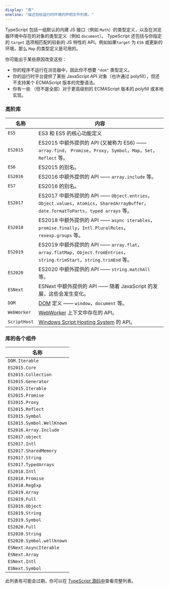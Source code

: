 ```yaml
---
display: "库"
oneline: "描述目标运行时环境的声明文件列表。"
---
```


TypeScript 包括一组默认的内建 JS 接口（例如 `Math`）的类型定义，以及在浏览器环境中存在的对象的类型定义（例如 `document`）。
TypeScript 还包括与你指定的 `target` 选项相匹配的较新的 JS 特性的 API。例如如果`target` 为 `ES6` 或更新的环境，那么 `Map` 的类型定义是可用的。

你可能出于某些原因改变这些：

- 你的程序不运行在浏览器中，因此你不想要 `"dom"` 类型定义。
- 你的运行时平台提供了某些 JavaScript API 对象（也许通过 polyfill），但还不支持某个 ECMAScript 版本的完整语法。
- 你有一些 （但不是全部）对于更高级别的 ECMAScript 版本的 polyfill 或本地实现。

### 高阶库

| 名称         | 内容                                                                                                                                          |
| ------------ | ------------------------------------------------------------------------------------------------------------------------------------------------- |
| `ES5`        | ES3 和 ES5 的核心功能定义                                                                                              |
| `ES2015`     | ES2015 中额外提供的 API (又被称为 ES6) —— `array.find`， `Promise`，`Proxy`，`Symbol`，`Map`，`Set`，`Reflect` 等。               |
| `ES6`        |  ES2015 的别名。                                                                                                                                |
| `ES2016`     | ES2016 中额外提供的 API —— `array.include` 等。                                                                                       |
| `ES7`        |  ES2016 的别名。                                                                                                                                |
| `ES2017`     | ES2017 中额外提供的 API ——  `Object.entries`，`Object.values`，`Atomics`，`SharedArrayBuffer`，`date.formatToParts`，`typed arrays` 等。 |
| `ES2018`     | ES2018 中额外提供的 API ——  `async iterables`，`promise.finally`，`Intl.PluralRules`，`rexexp.groups` 等。                             |
| `ES2019`     | ES2019 中额外提供的 API —— `array.flat`，`array.flatMap`，`Object.fromEntries`，`string.trimStart`，`string.trimEnd` 等。             |
| `ES2020`     | ES2020 中额外提供的 API —— `string.matchAll` 等。                                                                                    |
| `ESNext`     | ESNext 中额外提供的 API —— 随着 JavaScript 的发展，这些会发生变化。                                                       |
| `DOM`        | [DOM](https://developer.mozilla.org/docs/Glossary/DOM) 定义 —— `window`，`document` 等。                                                   |
| `WebWorker`  | [WebWorker](https://developer.mozilla.org/docs/Web/API/Web_Workers_API/Using_web_workers) 上下文中存在的 API。                              |
| `ScriptHost` | [Windows Script Hosting System](https://wikipedia.org/wiki/Windows_Script_Host)   的 API。                                                   |

### 库的各个组件

| 名称                      |
| ------------------------- |
| `DOM.Iterable`            |
| `ES2015.Core`             |
| `ES2015.Collection`       |
| `ES2015.Generator`        |
| `ES2015.Iterable`         |
| `ES2015.Promise`          |
| `ES2015.Proxy`            |
| `ES2015.Reflect`          |
| `ES2015.Symbol`           |
| `ES2015.Symbol.WellKnown` |
| `ES2016.Array.Include`    |
| `ES2017.object`           |
| `ES2017.Intl`             |
| `ES2017.SharedMemory`     |
| `ES2017.String`           |
| `ES2017.TypedArrays`      |
| `ES2018.Intl`             |
| `ES2018.Promise`          |
| `ES2018.RegExp`           |
| `ES2019.Array`            |
| `ES2019.Full`             |
| `ES2019.Object`           |
| `ES2019.String`           |
| `ES2019.Symbol`           |
| `ES2020.Full`             |
| `ES2020.String`           |
| `ES2020.Symbol.wellknown` |
| `ESNext.AsyncIterable`    |
| `ESNext.Array`            |
| `ESNext.Intl`             |
| `ESNext.Symbol`           |

此列表有可能会过期，你可以在 [TypeScript 源码中](https://github.com/microsoft/TypeScript/tree/main/src/lib)查看完整列表。
